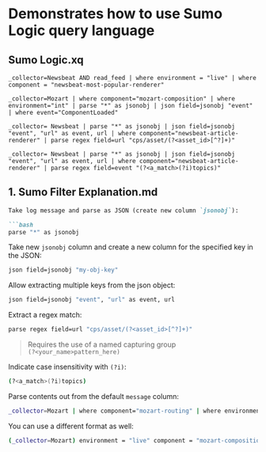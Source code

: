 # Demonstrates how to use Sumo Logic query language

## Sumo Logic.xq

```xquery
_collector=Newsbeat AND read_feed | where environment = "live" | where component = "newsbeat-most-popular-renderer"

_collector=Mozart | where component="mozart-composition" | where environment="int" | parse "*" as jsonobj | json field=jsonobj "event" | where event="ComponentLoaded"

_collector= Newsbeat | parse "*" as jsonobj | json field=jsonobj "event", "url" as event, url | where component="newsbeat-article-renderer" | parse regex field=url "cps/asset/(?<asset_id>[^?]+)"

_collector= Newsbeat | parse "*" as jsonobj | json field=jsonobj "event", "url" as event, url | where component="newsbeat-article-renderer" | parse regex field=event "(?<a_match>(?i)topics)"
```

## 1. Sumo Filter Explanation.md

```markdown
Take log message and parse as JSON (create new column `jsonobj`):

```bash
parse "*" as jsonobj
```

Take new `jsonobj` column and create a new column for the specified key in the JSON:

```bash
json field=jsonobj "my-obj-key"
```

Allow extracting multiple keys from the json object:
  
```bash
json field=jsonobj "event", "url" as event, url
```  

Extract a regex match:

```bash
parse regex field=url "cps/asset/(?<asset_id>[^?]+)"
```

> Requires the use of a named capturing group  
> `(?<your_name>pattern_here)`

Indicate case insensitivity with `(?i)`:

```bash
(?<a_match>(?i)topics)
```

Parse contents out from the default `message` column:

```bash
_collector=Mozart | where component="mozart-routing" | where environment="int" | parse "HTTPD*" as Apache
```

You can use a different format as well:

```bash
(_collector=Mozart) environment = "live" component = "mozart-composition"
```
```

